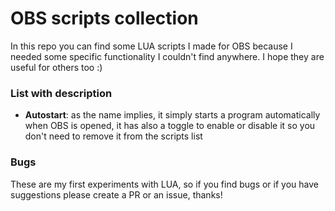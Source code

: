 # OBS scripts collection
In this repo you can find some LUA scripts I made for OBS because I needed some specific functionality I couldn't find anywhere.
I hope they are useful for others too :)

### List with description
- **Autostart**:  as the name implies, it simply starts a program automatically when OBS is opened, it has also a toggle to enable or disable it so you don't need to remove it from the scripts list

### Bugs
These are my first experiments with LUA, so if you find bugs or if you have suggestions please create a PR or an issue, thanks!
